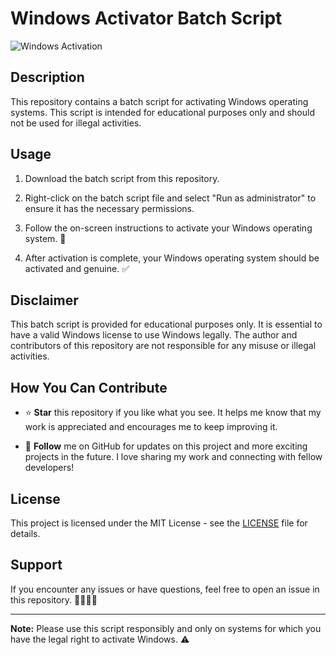 # Windows Activator Batch Script

![Windows Activation](windows-activation.png)

## Description
This repository contains a batch script for activating Windows operating systems. This script is intended for educational purposes only and should not be used for illegal activities.

## Usage
1. Download the batch script from this repository.

2. Right-click on the batch script file and select "Run as administrator" to ensure it has the necessary permissions.

3. Follow the on-screen instructions to activate your Windows operating system. 🚀

4. After activation is complete, your Windows operating system should be activated and genuine. ✅

## Disclaimer
This batch script is provided for educational purposes only. It is essential to have a valid Windows license to use Windows legally. The author and contributors of this repository are not responsible for any misuse or illegal activities.

## How You Can Contribute

- ⭐ **Star** this repository if you like what you see. It helps me know that my work is appreciated and encourages me to keep improving it.

- 📢 **Follow** me on GitHub for updates on this project and more exciting projects in the future. I love sharing my work and connecting with fellow developers!

## License
This project is licensed under the MIT License - see the [LICENSE](LICENSE) file for details.

## Support
If you encounter any issues or have questions, feel free to open an issue in this repository. 🙋‍♂️🙋‍♀️

---

**Note:** Please use this script responsibly and only on systems for which you have the legal right to activate Windows. ⚠️
